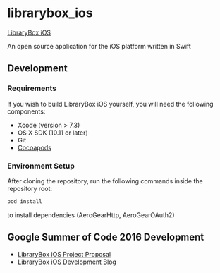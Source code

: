 # librarybox_ios

[LibraryBox iOS](http://librarybox.us/iOS/)

An open source application for the iOS platform written in Swift

## Development

### Requirements


If you wish to build LibraryBox iOS yourself, you will need the following components:

* Xcode (version > 7.3)
* OS X SDK (10.11 or later)
* Git
* [Cocoapods](https://cocoapods.org)

### Environment Setup
After cloning the repository, run the following commands inside the repository root:
```bash
pod install
```
to install dependencies (AeroGearHttp, AeroGearOAuth2)


## Google Summer of Code 2016 Development 
* [LibraryBox iOS Project Proposal](https://summerofcode.withgoogle.com/projects/#6529072016392192)
* [LibraryBox iOS Development Blog](https://soleil-alpin.com/gsoc2016/)
